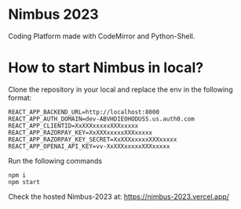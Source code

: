 # Nimbus 2023
Coding Platform made with CodeMirror and Python-Shell.

# How to start Nimbus in local?
Clone the repository in your local and replace the env in the following format:

```
REACT_APP_BACKEND_URL=http://localhost:8000
REACT_APP_AUTH_DOMAIN=dev-ABVHDIEOHODUSS.us.auth0.com
REACT_APP_CLIENTID=XxXXXxxxxxXXXxxxxx
REACT_APP_RAZORPAY_KEY=XxXXXxxxxxXXXxxxxx
REACT_APP_RAZORPAY_KEY_SECRET=XxXXXxxxxxXXXxxxxx
REACT_APP_OPENAI_API_KEY=vv-XxXXXxxxxxXXXxxxxx
```

Run the following commands
```
npm i
npm start
```

Check the hosted Nimbus-2023 at: https://nimbus-2023.vercel.app/
